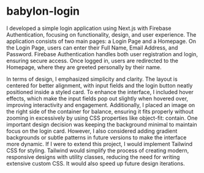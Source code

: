 # babylon-login
I developed a simple login application using Next.js with Firebase Authentication, focusing on functionality, design, and user experience. The application consists of two main pages: a Login Page and a Homepage.
On the Login Page, users can enter their Full Name, Email Address, and Password. Firebase Authentication handles both user registration and login, ensuring secure access. Once logged in, users are redirected to the Homepage, where they are greeted personally by their name.

In terms of design, I emphasized simplicity and clarity. The layout is centered for better alignment, with input fields and the login button neatly positioned inside a styled card. To enhance the interface, I included hover effects, which make the input fields pop out slightly when hovered over, improving interactivity and engagement. Additionally, I placed an image on the right side of the container for balance, ensuring it fits properly without zooming in excessively by using CSS properties like object-fit: contain.
One important design decision was keeping the background minimal to maintain focus on the login card. However, I also considered adding gradient backgrounds or subtle patterns in future versions to make the interface more dynamic.
If I were to extend this project, I would implement Tailwind CSS for styling. Tailwind would simplify the process of creating modern, responsive designs with utility classes, reducing the need for writing extensive custom CSS. It would also speed up future design iterations.
